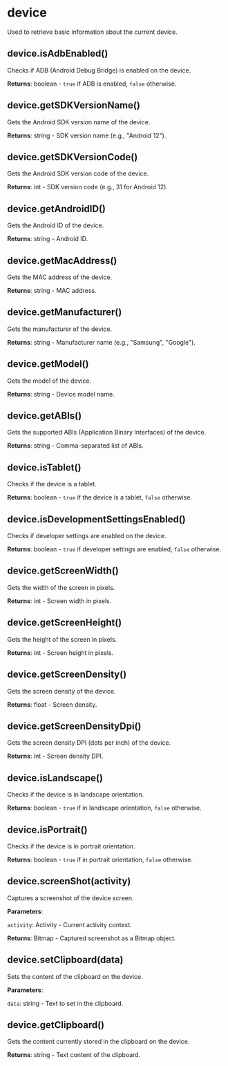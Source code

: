 # device

Used to retrieve basic information about the current device.

## device.isAdbEnabled()

Checks if ADB (Android Debug Bridge) is enabled on the device.

**Returns**: boolean - `true` if ADB is enabled, `false` otherwise.

## device.getSDKVersionName()

Gets the Android SDK version name of the device.

**Returns**: string - SDK version name (e.g., "Android 12").

## device.getSDKVersionCode()

Gets the Android SDK version code of the device.

**Returns**: int - SDK version code (e.g., 31 for Android 12).

## device.getAndroidID()

Gets the Android ID of the device.

**Returns**: string - Android ID.

## device.getMacAddress()

Gets the MAC address of the device.

**Returns**: string - MAC address.

## device.getManufacturer()

Gets the manufacturer of the device.

**Returns**: string - Manufacturer name (e.g., "Samsung", "Google").

## device.getModel()

Gets the model of the device.

**Returns**: string - Device model name.

## device.getABIs()

Gets the supported ABIs (Application Binary Interfaces) of the device.

**Returns**: string - Comma-separated list of ABIs.

## device.isTablet()

Checks if the device is a tablet.

**Returns**: boolean - `true` if the device is a tablet, `false` otherwise.

## device.isDevelopmentSettingsEnabled()

Checks if developer settings are enabled on the device.

**Returns**: boolean - `true` if developer settings are enabled, `false` otherwise.

## device.getScreenWidth()

Gets the width of the screen in pixels.

**Returns**: int - Screen width in pixels.

## device.getScreenHeight()

Gets the height of the screen in pixels.

**Returns**: int - Screen height in pixels.

## device.getScreenDensity()

Gets the screen density of the device.

**Returns**: float - Screen density.

## device.getScreenDensityDpi()

Gets the screen density DPI (dots per inch) of the device.

**Returns**: int - Screen density DPI.

## device.isLandscape()

Checks if the device is in landscape orientation.

**Returns**: boolean - `true` if in landscape orientation, `false` otherwise.

## device.isPortrait()

Checks if the device is in portrait orientation.

**Returns**: boolean - `true` if in portrait orientation, `false` otherwise.

## device.screenShot(activity)

Captures a screenshot of the device screen.

**Parameters**:

`activity`: Activity - Current activity context.

**Returns**: Bitmap - Captured screenshot as a Bitmap object.

## device.setClipboard(data)

Sets the content of the clipboard on the device.

**Parameters**:

`data`: string - Text to set in the clipboard.

## device.getClipboard()

Gets the content currently stored in the clipboard on the device.

**Returns**: string - Text content of the clipboard.